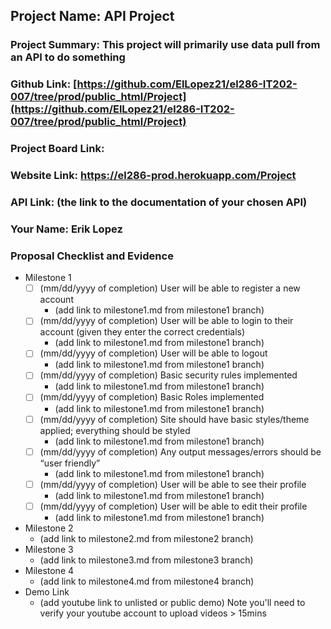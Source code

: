 ## Project Name: API Project
### Project Summary: This project will primarily use data pull from an API to do something
### Github Link: [https://github.com/ElLopez21/el286-IT202-007/tree/prod/public_html/Project](https://github.com/ElLopez21/el286-IT202-007/tree/prod/public_html/Project)
### Project Board Link: 
### Website Link: https://el286-prod.herokuapp.com/Project
### API Link: (the link to the documentation of your chosen API)
### Your Name: Erik Lopez

 
 
### Proposal Checklist and Evidence

- Milestone 1
  - [ ] \(mm/dd/yyyy of completion) User will be able to register a new account
    - (add link to milestone1.md from milestone1 branch)
  - [ ] \(mm/dd/yyyy of completion) User will be able to login to their account (given they enter the correct credentials)
    - (add link to milestone1.md from milestone1 branch)
  - [ ] \(mm/dd/yyyy of completion) User will be able to logout
    - (add link to milestone1.md from milestone1 branch)
  - [ ] \(mm/dd/yyyy of completion) Basic security rules implemented
    - (add link to milestone1.md from milestone1 branch)
  - [ ] \(mm/dd/yyyy of completion) Basic Roles implemented
    - (add link to milestone1.md from milestone1 branch)
  - [ ] \(mm/dd/yyyy of completion) Site should have basic styles/theme applied; everything should be styled
    - (add link to milestone1.md from milestone1 branch)
  - [ ] \(mm/dd/yyyy of completion) Any output messages/errors should be “user friendly”
    - (add link to milestone1.md from milestone1 branch)
  - [ ] \(mm/dd/yyyy of completion) User will be able to see their profile
    - (add link to milestone1.md from milestone1 branch)
  - [ ] \(mm/dd/yyyy of completion) User will be able to edit their profile
    - (add link to milestone1.md from milestone1 branch)  
- Milestone 2
  - (add link to milestone2.md from milestone2 branch)
- Milestone 3
  - (add link to milestone3.md from milestone3 branch)
- Milestone 4
  - (add link to milestone4.md from milestone4 branch)
- Demo Link
  - (add youtube link to unlisted or public demo) Note you'll need to verify your youtube account to upload videos > 15mins